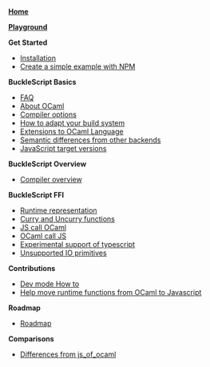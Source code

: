 **[Home](./index.md)**

**[Playground](https://bloomberg.github.io/bucklescript/js-demo)**

**Get Started**
* [Installation](./Installation.md)
* [Create a simple example with NPM](./Create-a-simple-example-with-NPM.md)

**BuckleScript Basics**
* [FAQ](./FAQ.md)
* [About OCaml](https://ocaml.org/)
* [Compiler options](./Compiler-options.md)
* [How to adapt your build system](./How-to-adapt-your-build-system.md)
* [Extensions to OCaml Language](./Extensions-to-OCaml-Language.md)
* [Semantic differences from other backends](./Semantic-differences-from-other-backends.md)
* [JavaScript target versions](./JavaScript-target-versions.md)


**BuckleScript Overview**
* [Compiler overview](./Compiler-overview.md)

**BuckleScript FFI**
* [Runtime representation](./Runtime-representation.md)
* [Curry and Uncurry functions](./Curry-and-Uncurry-functions.md)
* [JS call OCaml](./JS-call-OCaml.md)
* [OCaml call JS](./OCaml-call-JS.md)
* [Experimental support of typescript](./Experimental-support-of-typescript.md)
* [Unsupported IO primitives](./Unsupported-IO-primitives.md)

**Contributions**
* [Dev mode How to](./Dev-mode-How-to.md)
* [Help move runtime functions from OCaml to Javascript](./Help-move-runtime-functions-from-OCaml-to-Javascript.md)

**Roadmap**
* [Roadmap](./Roadmap.md)

**Comparisons**
* [Differences from js_of_ocaml](./Differences-from-js_of_ocaml.md)
